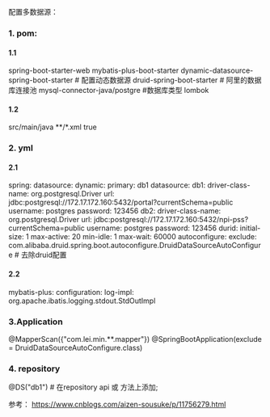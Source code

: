 
配置多数据源：
### 1. pom:
#### 1.1
spring-boot-starter-web
mybatis-plus-boot-starter
dynamic-datasource-spring-boot-starter # 配置动态数据源
druid-spring-boot-starter # 阿里的数据库连接池
mysql-connector-java/postgre #数据库类型
lombok
#### 1.2
<resources>
    <resource>
        <directory>src/main/java</directory>
        <includes>
            <include>**/*.xml</include>
        </includes>
        <filtering>true</filtering>
    </resource>
</resources>

### 2. yml
#### 2.1
spring:
  datasource:
    dynamic:
      primary: db1
      datasource:
        db1:
          driver-class-name: org.postgresql.Driver
          url: jdbc:postgresql://172.17.172.160:5432/portal?currentSchema=public
          username: postgres
          password: 123456
        db2:
          driver-class-name: org.postgresql.Driver
          url: jdbc:postgresql://172.17.172.160:5432/npi-pss?currentSchema=public
          username: postgres
          password: 123456
      durid:
        initial-size: 1
        max-active: 20
        min-idle: 1
        max-wait: 60000
  autoconfigure:
    exclude:  com.alibaba.druid.spring.boot.autoconfigure.DruidDataSourceAutoConfigure # 去除druid配置
#### 2.2
mybatis-plus:
  configuration:
    log-impl: org.apache.ibatis.logging.stdout.StdOutImpl
### 3.Application
@MapperScan({"com.lei.min.**.mapper"})
@SpringBootApplication(exclude = DruidDataSourceAutoConfigure.class)

### 4. repository
@DS("db1") # 在repository api 或 方法上添加;

    
    
    
    
参考：
https://www.cnblogs.com/aizen-sousuke/p/11756279.html